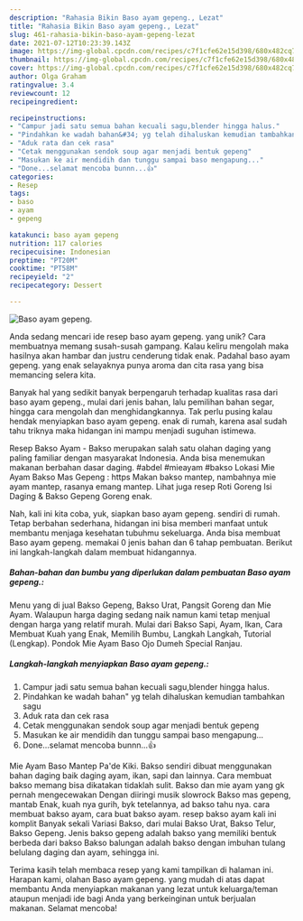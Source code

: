 ```yaml
---
description: "Rahasia Bikin Baso ayam gepeng., Lezat"
title: "Rahasia Bikin Baso ayam gepeng., Lezat"
slug: 461-rahasia-bikin-baso-ayam-gepeng-lezat
date: 2021-07-12T10:23:39.143Z
image: https://img-global.cpcdn.com/recipes/c7f1cfe62e15d398/680x482cq70/baso-ayam-gepeng-foto-resep-utama.jpg
thumbnail: https://img-global.cpcdn.com/recipes/c7f1cfe62e15d398/680x482cq70/baso-ayam-gepeng-foto-resep-utama.jpg
cover: https://img-global.cpcdn.com/recipes/c7f1cfe62e15d398/680x482cq70/baso-ayam-gepeng-foto-resep-utama.jpg
author: Olga Graham
ratingvalue: 3.4
reviewcount: 12
recipeingredient:

recipeinstructions:
- "Campur jadi satu semua bahan kecuali sagu,blender hingga halus."
- "Pindahkan ke wadah bahan&#34; yg telah dihaluskan kemudian tambahkan sagu"
- "Aduk rata dan cek rasa"
- "Cetak menggunakan sendok soup agar menjadi bentuk gepeng"
- "Masukan ke air mendidih dan tunggu sampai baso mengapung..."
- "Done...selamat mencoba bunnn...👍"
categories:
- Resep
tags:
- baso
- ayam
- gepeng

katakunci: baso ayam gepeng 
nutrition: 117 calories
recipecuisine: Indonesian
preptime: "PT20M"
cooktime: "PT58M"
recipeyield: "2"
recipecategory: Dessert

---
```



![Baso ayam gepeng.](https://img-global.cpcdn.com/recipes/c7f1cfe62e15d398/680x482cq70/baso-ayam-gepeng-foto-resep-utama.jpg)

Anda sedang mencari ide resep baso ayam gepeng. yang unik? Cara membuatnya memang susah-susah gampang. Kalau keliru mengolah maka hasilnya akan hambar dan justru cenderung tidak enak. Padahal baso ayam gepeng. yang enak selayaknya punya aroma dan cita rasa yang bisa memancing selera kita.

Banyak hal yang sedikit banyak berpengaruh terhadap kualitas rasa dari baso ayam gepeng., mulai dari jenis bahan, lalu pemilihan bahan segar, hingga cara mengolah dan menghidangkannya. Tak perlu pusing kalau hendak menyiapkan baso ayam gepeng. enak di rumah, karena asal sudah tahu triknya maka hidangan ini mampu menjadi suguhan istimewa.

Resep Bakso Ayam - Bakso merupakan salah satu olahan daging yang paling familiar dengan masyarakat Indonesia. Anda bisa menemukan makanan berbahan dasar daging. #abdel #mieayam #bakso Lokasi Mie Ayam Bakso Mas Gepeng : https Makan bakso mantep, nambahnya mie ayam mantep, rasanya emang mantep. Lihat juga resep Roti Goreng Isi Daging &amp; Bakso Gepeng Goreng enak.


Nah, kali ini kita coba, yuk, siapkan baso ayam gepeng. sendiri di rumah. Tetap berbahan sederhana, hidangan ini bisa memberi manfaat untuk membantu menjaga kesehatan tubuhmu sekeluarga. Anda bisa membuat Baso ayam gepeng. memakai 0 jenis bahan dan 6 tahap pembuatan. Berikut ini langkah-langkah dalam membuat hidangannya.

<!--inarticleads1-->

##### Bahan-bahan dan bumbu yang diperlukan dalam pembuatan Baso ayam gepeng.:



Menu yang di jual Bakso Gepeng, Bakso Urat, Pangsit Goreng dan Mie Ayam. Walaupun harga daging sedang naik namun kami tetap menjual dengan harga yang relatif murah. Mulai dari Bakso Sapi, Ayam, Ikan, Cara Membuat Kuah yang Enak, Memilih Bumbu, Langkah Langkah, Tutorial (Lengkap). Pondok Mie Ayam Baso Ojo Dumeh Special Ranjau. 

<!--inarticleads2-->

##### Langkah-langkah menyiapkan Baso ayam gepeng.:

1. Campur jadi satu semua bahan kecuali sagu,blender hingga halus.
1. Pindahkan ke wadah bahan&#34; yg telah dihaluskan kemudian tambahkan sagu
1. Aduk rata dan cek rasa
1. Cetak menggunakan sendok soup agar menjadi bentuk gepeng
1. Masukan ke air mendidih dan tunggu sampai baso mengapung...
1. Done...selamat mencoba bunnn...👍


Mie Ayam Baso Mantep Pa&#39;de Kiki. Bakso sendiri dibuat menggunakan bahan daging baik daging ayam, ikan, sapi dan lainnya. Cara membuat bakso memang bisa dikatakan tidaklah sulit. Bakso dan mie ayam yang gk pernah mengecewakan Dengan diiringi musik slowrock Bakso mas gepeng, mantab Enak, kuah nya gurih, byk tetelannya, ad bakso tahu nya. cara membuat bakso ayam, cara buat bakso ayam. resep bakso ayam kali ini komplit Banyak sekali Variasi Bakso, dari mulai Bakso Urat, Bakso Telur, Bakso Gepeng. Jenis bakso gepeng adalah bakso yang memiliki bentuk berbeda dari bakso Bakso balungan adalah bakso dengan imbuhan tulang belulang daging dan ayam, sehingga ini. 

Terima kasih telah membaca resep yang kami tampilkan di halaman ini. Harapan kami, olahan Baso ayam gepeng. yang mudah di atas dapat membantu Anda menyiapkan makanan yang lezat untuk keluarga/teman ataupun menjadi ide bagi Anda yang berkeinginan untuk berjualan makanan. Selamat mencoba!
